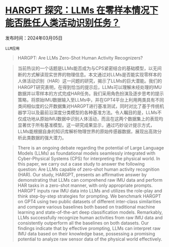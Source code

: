 # [HARGPT 探究：LLMs 在零样本情况下能否胜任人类活动识别任务？](https://arxiv.org/abs/2403.02727)

发布时间：2024年03月05日

`LLM应用`

> HARGPT: Are LLMs Zero-Shot Human Activity Recognizers?

> 当前热议的一个话题是LLMs能否成为与CPS紧密结合的基础模型，以无间断的方式解读现实世界的物理信息。本文通过对LLMs是否能实现零样本的人体活动识别（HAR）这一问题的研究，揭示了LLMs的巨大潜能。我们的HARGPT研究表明，在得到恰当的提示后，LLMs可以理解未经处理的IMU数据并以零样本的方式完成HAR任务。我们采用角色扮演及逐步思考的提示策略，将原始IMU数据输入至LLMs中，并在GPT4平台上利用两类具有不同类间相似度的公开数据集对HARGPT进行基准测试，同时对比了基于传统机器学习以及最前沿深度分类模型的各种基准方法。令人瞩目的是，LLMs不仅成功地从原始IMU数据中识别人体活动，而且在这两个数据集上的表现均显著优于所有基准模型。这一研究成果显示，通过巧妙设计提示方式，LLMs能根据自身的知识库解析物理世界的原始传感器数据，展现出高效分析此类数据的强大潜力。

> There is an ongoing debate regarding the potential of Large Language Models (LLMs) as foundational models seamlessly integrated with Cyber-Physical Systems (CPS) for interpreting the physical world. In this paper, we carry out a case study to answer the following question: Are LLMs capable of zero-shot human activity recognition (HAR). Our study, HARGPT, presents an affirmative answer by demonstrating that LLMs can comprehend raw IMU data and perform HAR tasks in a zero-shot manner, with only appropriate prompts. HARGPT inputs raw IMU data into LLMs and utilizes the role-play and think step-by-step strategies for prompting. We benchmark HARGPT on GPT4 using two public datasets of different inter-class similarities and compare various baselines both based on traditional machine learning and state-of-the-art deep classification models. Remarkably, LLMs successfully recognize human activities from raw IMU data and consistently outperform all the baselines on both datasets. Our findings indicate that by effective prompting, LLMs can interpret raw IMU data based on their knowledge base, possessing a promising potential to analyze raw sensor data of the physical world effectively.